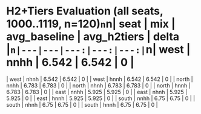 ﻿# H2+Tiers Evaluation (all seats, 1000..1119, n=120)`n`n| seat | mix | avg_baseline | avg_h2tiers | delta |`n|---|---|---:|---:|---:|`n| west | nnhh | 6.542 | 6.542 | 0 |
| west | nhnh | 6.542 | 6.542 | 0 |
| west | hnnh | 6.542 | 6.542 | 0 |
| north | nnhh | 6.783 | 6.783 | 0 |
| north | nhnh | 6.783 | 6.783 | 0 |
| north | hnnh | 6.783 | 6.783 | 0 |
| east | nnhh | 5.925 | 5.925 | 0 |
| east | nhnh | 5.925 | 5.925 | 0 |
| east | hnnh | 5.925 | 5.925 | 0 |
| south | nnhh | 6.75 | 6.75 | 0 |
| south | nhnh | 6.75 | 6.75 | 0 |
| south | hnnh | 6.75 | 6.75 | 0 |


